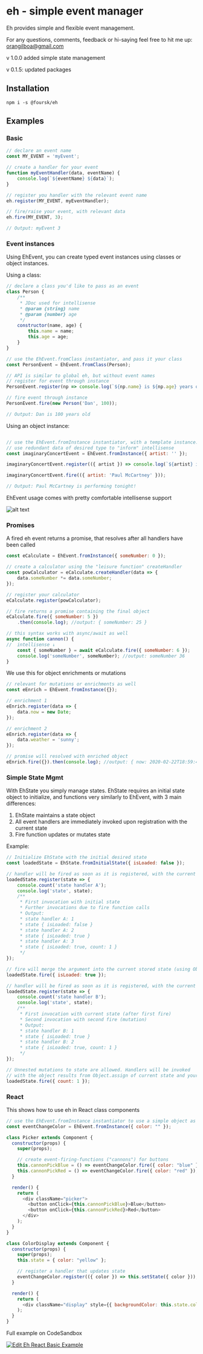 # eh - simple event manager

Eh provides simple and flexible event management.

For any questions, comments, feedback or hi-saying feel free to hit me up:
orangilboa@gmail.com

v 1.0.0 added simple state management

v 0.1.5: updated packages

## Installation
    npm i -s @foursk/eh

## Examples

### Basic
```javascript
// declare an event name
const MY_EVENT = 'myEvent';

// create a handler for your event
function myEventHandler(data, eventName) {
    console.log(`${eventName} ${data}`);
}

// register you handler with the relevant event name
eh.register(MY_EVENT, myEventHandler);

// fire/raise your event, with relevant data
eh.fire(MY_EVENT, 3);

// Output: myEvent 3
```

### Event instances
Using EhEvent, you can create typed event instances using classes or object instances.

Using a class:
```javascript
// declare a class you'd like to pass as an event
class Person {
    /**
     * JDoc used for intellisense
     * @param {string} name 
     * @param {number} age 
     */
    constructor(name, age) {
        this.name = name;
        this.age = age;
    }
}

// use the EhEvent.fromClass instantiator, and pass it your class
const PersonEvent = EhEvent.fromClass(Person);

// API is similar to global eh, but without event names
// register for event through instance
PersonEvent.register(np => console.log(`${np.name} is ${np.age} years old`));

// fire event through instance
PersonEvent.fire(new Person('Dan', 100));

// Output: Dan is 100 years old

```
Using an object instance:
```javascript

// use the EhEvent.fromInstance instantiator, with a template instance. 
// use redundant data of desired type to "inform" intellisense
const imaginaryConcertEvent = EhEvent.fromInstance({ artist: '' });

imaginaryConcertEvent.register(({ artist }) => console.log(`${artist} is performing tonight!`));

imaginaryConcertEvent.fire(({ artist: 'Paul McCartney' }));

// Output: Paul McCartney is performing tonight!
```

EhEvent usage comes with pretty comfortable intellisense support

![alt text](https://github.com/Foursk-main/eh/raw/master/examples/snips/ehEventIntellisense.png "Intellisense support")

### Promises
A fired eh event returns a promise, that resolves after all handlers have been called
```javascript
const eCalculate = EhEvent.fromInstance({ someNumber: 0 });

// create a calculator using the "leisure function" createHandler
const powCalculator = eCalculate.createHandler(data => {
    data.someNumber *= data.someNumber;
});

// register your calculator
eCalculate.register(powCalculator);

// fire returns a promise containing the final object
eCalculate.fire({ someNumber: 5 })
    .then(console.log); //output: { someNumber: 25 }

// this syntax works with async/await as well
async function cannon() {
//  intellisense ↓
    const { someNumber } = await eCalculate.fire({ someNumber: 6 });
    console.log('someNumber', someNumber); //output: someNumber 36
}
```

We use this for object enrichments or mutations
```javascript
// relevant for mutations or enrichments as well
const eEnrich = EhEvent.fromInstance({});

// enrichment 1
eEnrich.register(data => {
    data.now = new Date;
});

// enrichment 2
eEnrich.register(data => {
    data.weather = 'sunny';
});

// promise will resolved with enriched object
eEnrich.fire({}).then(console.log); //output: { now: 2020-02-22T18:59:45.693Z, weather: 'sunny' }
```

### Simple State Mgmt
With EhState you simply manage states.
EhState requires an initial state object to initialize, and functions very similarly to EhEvent, with 3 main differences:
1. EhState maintains a state object
2. All event handlers are immediately invoked upon registration with the current state
3. Fire function updates or mutates state

Example:
```javascript
// Initialize EhState with the initial desired state
const loadedState = EhState.fromInitialState({ isLoaded: false });

// handler will be fired as soon as it is registered, with the current state
loadedState.register(state => {
    console.count('state handler A');
    console.log('state', state);
    /**
     * First invocation with initial state
     * Further invocations due to fire function calls
     * Output:
     * state handler A: 1
     * state { isLoaded: false }
     * state handler A: 2
     * state { isLoaded: true }
     * state handler A: 3
     * state { isLoaded: true, count: 1 }
     */
});

// fire will merge the argument into the current stored state (using Object.assign), and then invoke all handlers (like EhEvent)
loadedState.fire({ isLoaded: true });

// handler will be fired as soon as it is registered, with the current state
loadedState.register(state => {
    console.count('state handler B');
    console.log('state', state);
    /**
     * First invocation with current state (after first fire)
     * Second invocation with second fire (mutation)
     * Output:     
     * state handler B: 1
     * state { isLoaded: true }
     * state handler B: 2
     * state { isLoaded: true, count: 1 }
     */
});

// Unnested mutations to state are allowed. Handlers will be invoked
// with the object results from Object.assign of current state and your argument
loadedState.fire({ count: 1 });
```

### React
This shows how to use eh in React class components
```javascript
// use the EhEvent.fromInstance instantiator to use a simple object as an event template
const eventChangeColor = EhEvent.fromInstance({ color: "" });

class Picker extends Component {
  constructor(props) {
    super(props);

    // create event-firing-functions ("cannons") for buttons
    this.cannonPickBlue = () => eventChangeColor.fire({ color: "blue" });
    this.cannonPickRed = () => eventChangeColor.fire({ color: "red" });
  }

  render() {
    return (
      <div className="picker">
        <button onClick={this.cannonPickBlue}>Blue</button>
        <button onClick={this.cannonPickRed}>Red</button>
      </div>
    );
  }
}

class ColorDisplay extends Component {
  constructor(props) {
    super(props);
    this.state = { color: "yellow" };

    // register a handler that updates state
    eventChangeColor.register(({ color }) => this.setState({ color }));
  }

  render() {
    return (
      <div className="display" style={{ backgroundColor: this.state.color }} />
    );
  }
}
```
Full example on CodeSandbox

[![Edit Eh React Basic Example](https://codesandbox.io/static/img/play-codesandbox.svg)](https://codesandbox.io/s/r7vqw6qro)